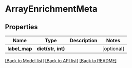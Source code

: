 # ArrayEnrichmentMeta

## Properties
Name | Type | Description | Notes
------------ | ------------- | ------------- | -------------
**label_map** | **dict(str, int)** |  | [optional] 

[[Back to Model list]](../README.md#documentation-for-models) [[Back to API list]](../README.md#documentation-for-api-endpoints) [[Back to README]](../README.md)

